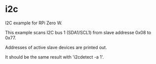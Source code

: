 # i2c

I2C example for RPi Zero W.

This example scans I2C bus 1 (SDA1/SCL1) from slave addresse 0x08 to 0x77.

Addresses of active slave devices are printed out.

It should be the same result with 'i2cdetect -a 1'.
